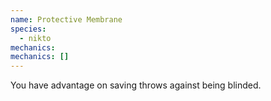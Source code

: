 ```yaml
---
name: Protective Membrane
species:
  - nikto
mechanics:
mechanics: []
---
```

You have advantage on saving throws against being blinded.

